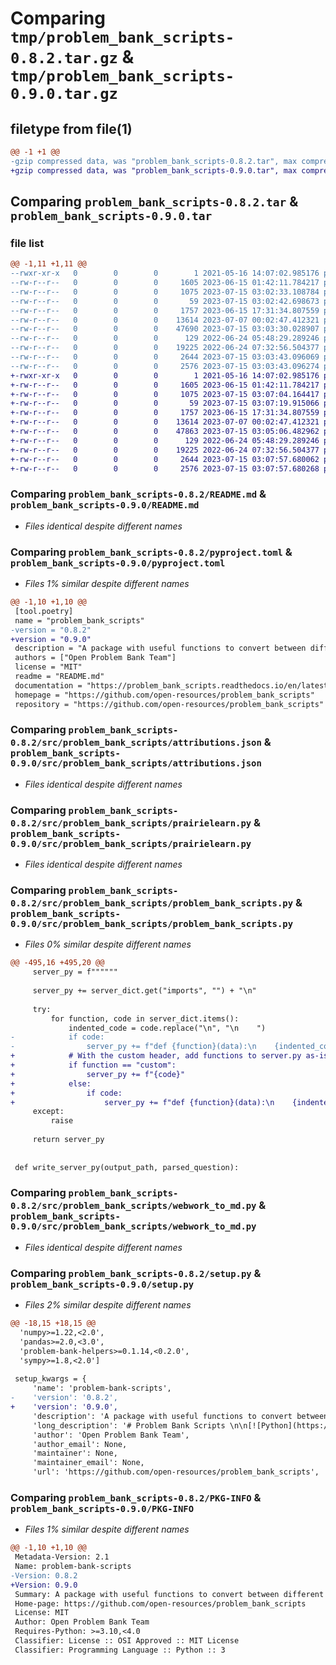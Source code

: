 # Comparing `tmp/problem_bank_scripts-0.8.2.tar.gz` & `tmp/problem_bank_scripts-0.9.0.tar.gz`

## filetype from file(1)

```diff
@@ -1 +1 @@
-gzip compressed data, was "problem_bank_scripts-0.8.2.tar", max compression
+gzip compressed data, was "problem_bank_scripts-0.9.0.tar", max compression
```

## Comparing `problem_bank_scripts-0.8.2.tar` & `problem_bank_scripts-0.9.0.tar`

### file list

```diff
@@ -1,11 +1,11 @@
--rwxr-xr-x   0        0        0        1 2021-05-16 14:07:02.985176 problem_bank_scripts-0.8.2/LICENSE
--rw-r--r--   0        0        0     1605 2023-06-15 01:42:11.784217 problem_bank_scripts-0.8.2/README.md
--rw-r--r--   0        0        0     1075 2023-07-15 03:02:33.108784 problem_bank_scripts-0.8.2/pyproject.toml
--rw-r--r--   0        0        0       59 2023-07-15 03:02:42.698673 problem_bank_scripts-0.8.2/src/problem_bank_scripts/__init__.py
--rw-r--r--   0        0        0     1757 2023-06-15 17:31:34.807559 problem_bank_scripts-0.8.2/src/problem_bank_scripts/attributions.json
--rw-r--r--   0        0        0    13614 2023-07-07 00:02:47.412321 problem_bank_scripts-0.8.2/src/problem_bank_scripts/prairielearn.py
--rw-r--r--   0        0        0    47690 2023-07-15 03:03:30.028907 problem_bank_scripts-0.8.2/src/problem_bank_scripts/problem_bank_scripts.py
--rw-r--r--   0        0        0      129 2022-06-24 05:48:29.289246 problem_bank_scripts-0.8.2/src/problem_bank_scripts/qti_export.py
--rw-r--r--   0        0        0    19225 2022-06-24 07:32:56.504377 problem_bank_scripts-0.8.2/src/problem_bank_scripts/webwork_to_md.py
--rw-r--r--   0        0        0     2644 2023-07-15 03:03:43.096069 problem_bank_scripts-0.8.2/setup.py
--rw-r--r--   0        0        0     2576 2023-07-15 03:03:43.096274 problem_bank_scripts-0.8.2/PKG-INFO
+-rwxr-xr-x   0        0        0        1 2021-05-16 14:07:02.985176 problem_bank_scripts-0.9.0/LICENSE
+-rw-r--r--   0        0        0     1605 2023-06-15 01:42:11.784217 problem_bank_scripts-0.9.0/README.md
+-rw-r--r--   0        0        0     1075 2023-07-15 03:07:04.164417 problem_bank_scripts-0.9.0/pyproject.toml
+-rw-r--r--   0        0        0       59 2023-07-15 03:07:19.915066 problem_bank_scripts-0.9.0/src/problem_bank_scripts/__init__.py
+-rw-r--r--   0        0        0     1757 2023-06-15 17:31:34.807559 problem_bank_scripts-0.9.0/src/problem_bank_scripts/attributions.json
+-rw-r--r--   0        0        0    13614 2023-07-07 00:02:47.412321 problem_bank_scripts-0.9.0/src/problem_bank_scripts/prairielearn.py
+-rw-r--r--   0        0        0    47863 2023-07-15 03:05:06.482962 problem_bank_scripts-0.9.0/src/problem_bank_scripts/problem_bank_scripts.py
+-rw-r--r--   0        0        0      129 2022-06-24 05:48:29.289246 problem_bank_scripts-0.9.0/src/problem_bank_scripts/qti_export.py
+-rw-r--r--   0        0        0    19225 2022-06-24 07:32:56.504377 problem_bank_scripts-0.9.0/src/problem_bank_scripts/webwork_to_md.py
+-rw-r--r--   0        0        0     2644 2023-07-15 03:07:57.680062 problem_bank_scripts-0.9.0/setup.py
+-rw-r--r--   0        0        0     2576 2023-07-15 03:07:57.680268 problem_bank_scripts-0.9.0/PKG-INFO
```

### Comparing `problem_bank_scripts-0.8.2/README.md` & `problem_bank_scripts-0.9.0/README.md`

 * *Files identical despite different names*

### Comparing `problem_bank_scripts-0.8.2/pyproject.toml` & `problem_bank_scripts-0.9.0/pyproject.toml`

 * *Files 1% similar despite different names*

```diff
@@ -1,10 +1,10 @@
 [tool.poetry]
 name = "problem_bank_scripts"
-version = "0.8.2"
+version = "0.9.0"
 description = "A package with useful functions to convert between different problem bank formats."
 authors = ["Open Problem Bank Team"]
 license = "MIT"
 readme = "README.md"
 documentation = "https://problem_bank_scripts.readthedocs.io/en/latest/"
 homepage = "https://github.com/open-resources/problem_bank_scripts"
 repository = "https://github.com/open-resources/problem_bank_scripts"
```

### Comparing `problem_bank_scripts-0.8.2/src/problem_bank_scripts/attributions.json` & `problem_bank_scripts-0.9.0/src/problem_bank_scripts/attributions.json`

 * *Files identical despite different names*

### Comparing `problem_bank_scripts-0.8.2/src/problem_bank_scripts/prairielearn.py` & `problem_bank_scripts-0.9.0/src/problem_bank_scripts/prairielearn.py`

 * *Files identical despite different names*

### Comparing `problem_bank_scripts-0.8.2/src/problem_bank_scripts/problem_bank_scripts.py` & `problem_bank_scripts-0.9.0/src/problem_bank_scripts/problem_bank_scripts.py`

 * *Files 0% similar despite different names*

```diff
@@ -495,16 +495,20 @@
     server_py = f""""""
 
     server_py += server_dict.get("imports", "") + "\n"
 
     try:
         for function, code in server_dict.items():
             indented_code = code.replace("\n", "\n    ")
-            if code:
-                server_py += f"def {function}(data):\n    {indented_code}\n"
+            # With the custom header, add functions to server.py as-is
+            if function == "custom":
+                server_py += f"{code}"
+            else:
+                if code:
+                    server_py += f"def {function}(data):\n    {indented_code}\n"
     except:
         raise
 
     return server_py
 
 
 def write_server_py(output_path, parsed_question):
```

### Comparing `problem_bank_scripts-0.8.2/src/problem_bank_scripts/webwork_to_md.py` & `problem_bank_scripts-0.9.0/src/problem_bank_scripts/webwork_to_md.py`

 * *Files identical despite different names*

### Comparing `problem_bank_scripts-0.8.2/setup.py` & `problem_bank_scripts-0.9.0/setup.py`

 * *Files 2% similar despite different names*

```diff
@@ -18,15 +18,15 @@
  'numpy>=1.22,<2.0',
  'pandas>=2.0,<3.0',
  'problem-bank-helpers>=0.1.14,<0.2.0',
  'sympy>=1.8,<2.0']
 
 setup_kwargs = {
     'name': 'problem-bank-scripts',
-    'version': '0.8.2',
+    'version': '0.9.0',
     'description': 'A package with useful functions to convert between different problem bank formats.',
     'long_description': '# Problem Bank Scripts \n\n[![Python](https://img.shields.io/badge/python-3.9-blue)]()\n[![codecov](https://codecov.io/gh/open-resources/problem_bank_scripts/branch/main/graph/badge.svg)](https://codecov.io/gh/open-resources/problem_bank_scripts)\n[![Documentation Status](https://readthedocs.org/projects/problem_bank_scripts/badge/?version=latest)](https://problem_bank_scripts.readthedocs.io/en/latest/?badge=latest)\n\n\n## Installation\n\n```bash\n$ pip install -i https://test.pypi.org/simple/ problem_bank_scripts\n```\n\n## Update version\n\nHere are the steps to increment the version (replace patch with major/minor/patch)\n\n```\npoetry version patch\n\npico src/problem_bank_scripts/__init__.py\n\npico tests/test_problem_bank_scripts.py\n\npoetry run pytest\n\ncd docs; poetry run make html; cd ..\n\ngit add .; git commit -m "increment version"; git push\n\npoetry build\n\npoetry publish\n```\n\n\n## Features\n\n- TODO\n\n## Dependencies\n\n- TODO\n\n## Usage\n\n- TODO\n\n## Documentation\n\nThe official documentation is hosted on Read the Docs: https://problem_bank_scripts.readthedocs.io/en/latest/\n\n## Contributors\n\nWe welcome and recognize all contributions. You can see a list of current contributors in the [contributors tab](https://github.com/open-resources/problem_bank_scripts/graphs/contributors).\n\n### Credits\n\nThis package was created with Cookiecutter and the UBC-MDS/cookiecutter-ubc-mds project template, modified from the [pyOpenSci/cookiecutter-pyopensci](https://github.com/pyOpenSci/cookiecutter-pyopensci) project template and the [audreyr/cookiecutter-pypackage](https://github.com/audreyr/cookiecutter-pypackage).\n',
     'author': 'Open Problem Bank Team',
     'author_email': None,
     'maintainer': None,
     'maintainer_email': None,
     'url': 'https://github.com/open-resources/problem_bank_scripts',
```

### Comparing `problem_bank_scripts-0.8.2/PKG-INFO` & `problem_bank_scripts-0.9.0/PKG-INFO`

 * *Files 1% similar despite different names*

```diff
@@ -1,10 +1,10 @@
 Metadata-Version: 2.1
 Name: problem-bank-scripts
-Version: 0.8.2
+Version: 0.9.0
 Summary: A package with useful functions to convert between different problem bank formats.
 Home-page: https://github.com/open-resources/problem_bank_scripts
 License: MIT
 Author: Open Problem Bank Team
 Requires-Python: >=3.10,<4.0
 Classifier: License :: OSI Approved :: MIT License
 Classifier: Programming Language :: Python :: 3
```

